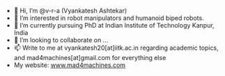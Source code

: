 - 👋 Hi, I’m @v-r-a (Vyankatesh Ashtekar)
- 👀 I’m interested in robot manipulators and humanoid biped robots.
- 🌱 I’m currently pursuing PhD at Indian Institute of Technology Kanpur, India
- 💞️ I’m looking to collaborate on ...
- 📫 Write to me at vyankatesh20[at]iitk.ac.in regarding academic topics, and mad4machines[at]gmail.com for everything else
- My website: www.mad4machines.com

<!---
v-r-a/v-r-a is a ✨ special ✨ repository because its `README.md` (this file) appears on your GitHub profile.
You can click the Preview link to take a look at your changes.
--->

